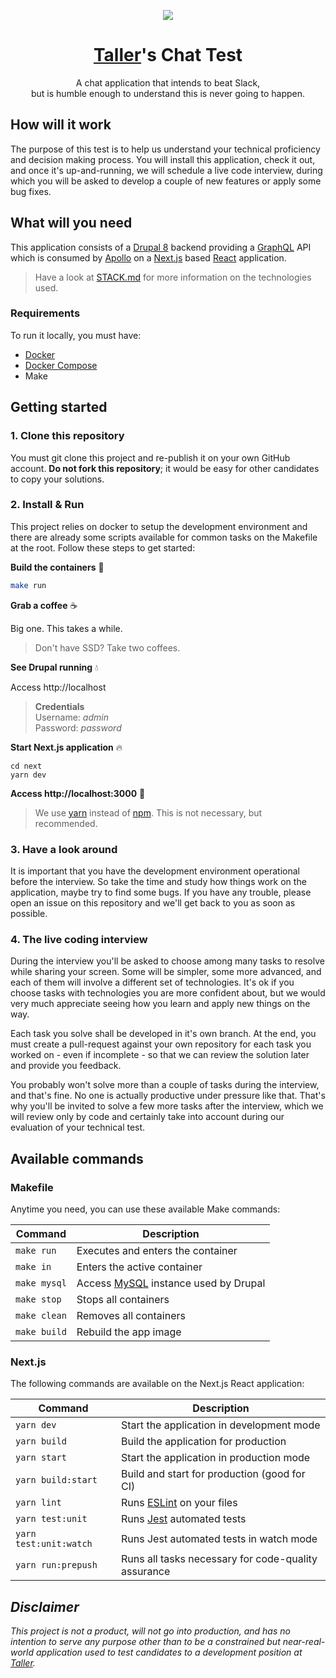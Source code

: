 <p align="center">
  <a href="http://taller.net.br">
    <img src="https://avatars0.githubusercontent.com/u/5984356?v=4&s=200" />
  </a>
</p>

<h1 align="center">
  <a href="http://taller.net.br">Taller</a>'s Chat Test
</h1>

<p align="center">A chat application that intends to beat Slack,<br />but is humble enough to understand this is never going to happen.</p>

## How will it work

The purpose of this test is to help us understand your technical proficiency and decision making process. You will install this application, check it out, and once it's up-and-running, we will schedule a live code interview, during which you will be asked to develop a couple of new features or apply some bug fixes.

## What will you need

This application consists of a [Drupal 8](http://drupal.org/) backend providing a [GraphQL](https://www.drupal.org/project/graphql) API which is consumed by [Apollo](https://www.apollographql.com/) on a [Next.js](https://github.com/zeit/next.js/) based [React](https://reactjs.org/) application.

> Have a look at [STACK.md](./STACK.md) for more information on the technologies used.

### Requirements

To run it locally, you must have:

- [Docker](https://docs.docker.com/install/)
- [Docker Compose](https://docs.docker.com/compose/install/)
- Make

## Getting started

### 1. Clone this repository

You must git clone this project and re-publish it on your own GitHub account. **Do not fork this repository**; it would be easy for other candidates to copy your solutions.

### 2. Install & Run

This project relies on docker to setup the development environment and there are already some scripts available for common tasks on the Makefile at the root. Follow these steps to get started:

**Build the containers** :hammer:

```sh
make run
```

**Grab a coffee** :coffee:

Big one. This takes a while.

> Don't have SSD? Take two coffees.

**See Drupal running** :droplet:

Access http://localhost

> **Credentials**<br />
Username: *admin*<br />
Password: *password*

**Start Next.js application** :fire:

```
cd next
yarn dev
```

**Access http://localhost:3000** :tada:

> We use [yarn](https://yarnpkg.com/pt-BR/) instead of [npm](https://www.npmjs.com/). This is not necessary, but recommended.

### 3. Have a look around

It is important that you have the development environment operational before the interview. So take the time and study how things work on the application, maybe try to find some bugs. If you have any trouble, please open an issue on this repository and we'll get back to you as soon as possible.

### 4. The live coding interview

During the interview you'll be asked to choose among many tasks to resolve while sharing your screen. Some will be simpler, some more advanced, and each of them will involve a different set of technologies. It's ok if you choose tasks with technologies you are more confident about, but we would very much appreciate seeing how you learn and apply new things on the way.

Each task you solve shall be developed in it's own branch. At the end, you must create a pull-request against your own repository for each task you worked on - even if incomplete - so that we can review the solution later and provide you feedback.

You probably won't solve more than a couple of tasks during the interview, and that's fine. No one is actually productive under pressure like that. That's why you'll be invited to solve a few more tasks after the interview, which we will review only by code and certainly take into account during our evaluation of your technical test.

## Available commands

### Makefile

Anytime you need, you can use these available Make commands:

| Command | Description |
| - | - |
| `make run` | Executes and enters the container |
| `make in` | Enters the active container |
| `make mysql` | Access [MySQL](https://www.mysql.com/) instance used by Drupal |
| `make stop` | Stops all containers |
| `make clean` | Removes all containers |
| `make build` | Rebuild the app image |

### Next.js

The following commands are available on the Next.js React application:

| Command | Description |
| - | - |
| `yarn dev` | Start the application in development mode |
| `yarn build` | Build the application for production |
| `yarn start` | Start the application in production mode |
| `yarn build:start` | Build and start for production (good for CI) |
| `yarn lint` | Runs [ESLint](https://eslint.org/) on your files |
| `yarn test:unit` | Runs [Jest](https://facebook.github.io/jest/) automated tests |
| `yarn test:unit:watch` | Runs Jest automated tests in watch mode |
| `yarn run:prepush` | Runs all tasks necessary for code-quality assurance |

## *Disclaimer*

*This project is not a product, will not go into production, and has no intention to serve any purpose other than to be a constrained but near-real-world application used to test candidates to a development position at [Taller](taller.net.br).*
